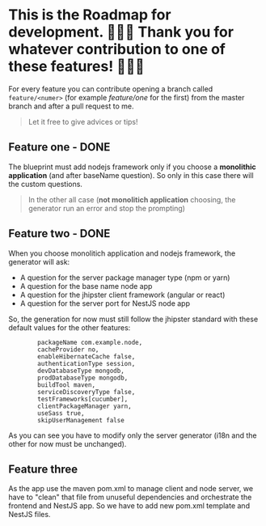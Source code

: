# This is the Roadmap for development. 🎉🎉🎉 Thank you for whatever contribution to one of these features! 🎉🎉🎉

For every feature you can contribute opening a branch called `feature/<numer>` (for example *feature/one* for the first) from the master branch and after a pull request to me.

> Let it free to give advices or tips!

## Feature one - DONE
The blueprint must add nodejs framework only if you choose a **monolithic application** (and after baseName question).
So only in this case there will the custom questions.

> In the other all case (**not monolitich application** choosing, the generator run an error and stop the prompting)


## Feature two - DONE
When you choose monolitich application and nodejs framework, the generator will ask:

* A question for the server package manager type (npm or yarn)
* A question for the base name node app
* A question for the jhipster client framework (angular or react)
* A question for the server port for NestJS node app

So, the generation for now must still follow the jhipster standard with these default values for the other features:


```
		packageName com.example.node,
		cacheProvider no,
		enableHibernateCache false,
		authenticationType session,
		devDatabaseType mongodb,
		prodDatabaseType mongodb,
		buildTool maven,
		serviceDiscoveryType false,
		testFrameworks[cucumber],
		clientPackageManager yarn,
		useSass true,
		skipUserManagement false
```

As you can see you have to modify only the server generator (i18n and the other for now must be unchanged).

## Feature three

As the app use the maven pom.xml to manage client and node server, we have to "clean" that file from unuseful dependencies and orchestrate the frontend and NestJS app.
So we have to add new pom.xml template and NestJS files.
